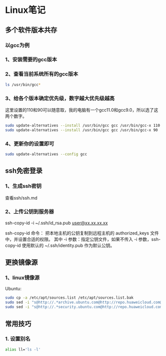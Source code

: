 # Linux笔记

## 多个软件版本共存

### 以gcc为例

### 1、安装需要的gcc版本

### 2、查看当前系统所有的gcc版本

```bash
ls /usr/bin/gcc*
```

### 3、给各个版本确定优先级，数字越大优先级越高

这里设置的110和90可以随意取，我的电脑有一个gcc11.0和gcc9.0，所以选了这两个数字。

```bash
sudo update-alternatives --install /usr/bin/gcc gcc /usr/bin/gcc-x 110
sudo update-alternatives --install /usr/bin/gcc gcc /usr/bin/gcc-x 90
```

### 4、更新你的设置即可

```bash
sudo update-alternatives --config gcc
```

## ssh免密登录

### 1、生成ssh密钥

查看ssh/ssh.md

### 2、上传公钥到服务器

ssh-copy-id -i ~/.ssh/id_rsa.pub  user@xx.xx.xx.xx

ssh-copy-id 命令：
把本地主机的公钥复制到远程主机的 authorized_keys 文件中，并设置合适的权限。
其中 -i 参数：指定公钥文件，如果不传入 -i 参数，ssh-copy-id 使用默认的 ~/.ssh/identity.pub 作为默认公钥。

## 更换镜像源

### 1、linux镜像源

Ubuntu:

```bash
sudo cp -a /etc/apt/sources.list /etc/apt/sources.list.bak
sudo sed -i "s@http://.*archive.ubuntu.com@http://repo.huaweicloud.com@g" /etc/apt/sources.list
sudo sed -i "s@http://.*security.ubuntu.com@http://repo.huaweicloud.com@g" /etc/apt/sources.list
```

## 常用技巧

### 1. 设置别名

```bash
alias ll='ls -l'
```
